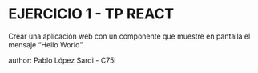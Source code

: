 # EJERCICIO 1 - TP REACT

Crear una aplicación web con un componente que muestre en pantalla el mensaje “Hello World”

author: Pablo López Sardi - C75i
